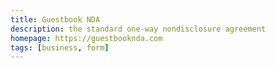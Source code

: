 ```yaml
---
title: Guestbook NDA
description: the standard one-way nondisclosure agreement
homepage: https://guestbooknda.com
tags: [business, form]
---
```

